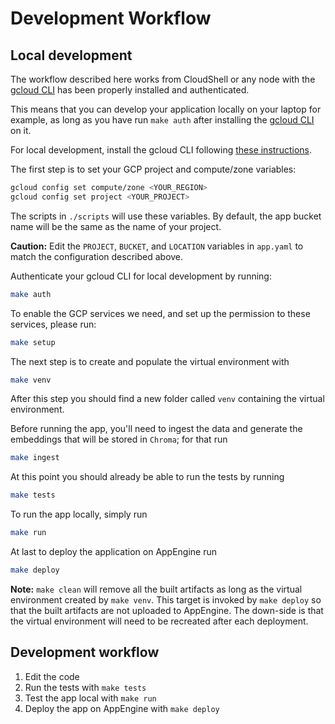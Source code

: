# Development Workflow

## Local development

The workflow described here works from CloudShell or any node with the [gcloud CLI](https://cloud.google.com/sdk/docs/install) has been properly installed and authenticated.

This means that you can develop your application locally on your laptop for example, as long as you have run `make auth` after installing the [gcloud CLI](https://cloud.google.com/sdk/docs/install) on it.

For local development, install the gcloud CLI following [these instructions](https://cloud.google.com/sdk/docs/install).

The first step is to set your GCP project and compute/zone variables:

```bash
gcloud config set compute/zone <YOUR_REGION> 
gcloud config set project <YOUR_PROJECT> 
```
The scripts in `./scripts` will use these variables. By default,
the app bucket name will be the same as the name of your  project.

**Caution:** Edit the `PROJECT`, `BUCKET`, and `LOCATION` variables in `app.yaml` to 
match the configuration described above.


Authenticate your gcloud CLI for local development by running:

```bash
make auth
```

To enable the GCP services we need, and set up the permission to these services, please run:

```bash
make setup
```

The next step is to create and populate the virtual environment with

```bash
make venv
```
After this step you should find a new folder called `venv` containing the virtual environment.

Before running the app, you'll need to ingest the data and generate the embeddings that will be stored in `Chroma`; for that run

```bash
make ingest
````

At this point you should already be able to run the tests by running
```bash
make tests
```

To run the app locally, simply run
```bash
make run
```

At last to deploy the application on AppEngine run
```bash
make deploy
```

**Note:** `make clean` will remove all the built artifacts as long as the virtual environment created by `make venv`. This target is invoked by `make deploy` so that the built artifacts are not uploaded to AppEngine. The down-side is that the virtual environment will need to be recreated after each deployment.

## Development workflow

1. Edit the code
1. Run the tests with `make tests`
1. Test the app local with `make run`
1. Deploy the app on AppEngine with `make deploy`


